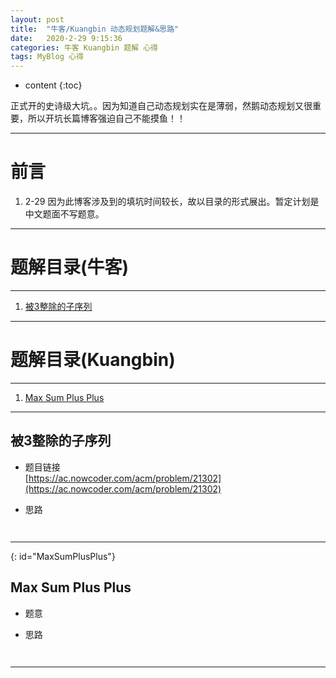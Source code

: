 ```yaml
---
layout: post
title:  "牛客/Kuangbin 动态规划题解&思路"
date:   2020-2-29 9:15:36
categories: 牛客 Kuangbin 题解 心得
tags: MyBlog 心得 
---
```


* content
{:toc}

正式开的史诗级大坑。。因为知道自己动态规划实在是薄弱，然鹅动态规划又很重要，所以开坑长篇博客强迫自己不能摸鱼！！





---

# 前言

1. 2-29 因为此博客涉及到的填坑时间较长，故以目录的形式展出。暂定计划是中文题面不写题意。

---

# 题解目录(牛客)

---

1. [被3整除的子序列](#被3整除的子序列)

---

# 题解目录(Kuangbin)

---

1. [Max Sum Plus Plus](#MaxSumPlusPlus)

---

## <a name="head1">被3整除的子序列</a>


* 题目链接  
[https://ac.nowcoder.com/acm/problem/21302](https://ac.nowcoder.com/acm/problem/21302)

* 思路  


```c++



```

---

{: id="MaxSumPlusPlus"}
## Max Sum Plus Plus

* 题意  


* 思路  


```c++



```

---

